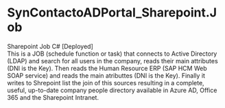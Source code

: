 # SynContactoADPortal_Sharepoint.Job

Sharepoint Job C#  [Deployed]    
This is a JOB (schedule function or task) that connects to Active Directory (LDAP) and search for all users in the company, reads their main attributes (DNI is the Key). Then reads the Human Resource ERP (SAP HCM Web SOAP service) and reads the main atributtes (DNI is the Key). Finally it writes to Shrepoint list the join of this sources resulting in a complete, useful, up-to-date company people directory available in Azure AD, Office 365 and the Sharepoint Intranet.  
